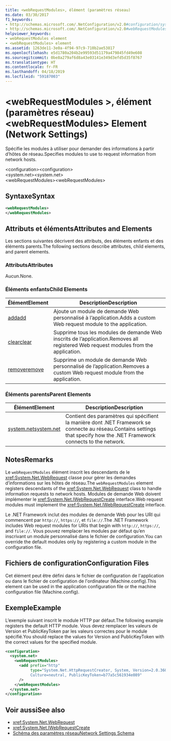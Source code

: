 ```yaml
---
title: <webRequestModules>, élément (paramètres réseau)
ms.date: 03/30/2017
f1_keywords:
- http://schemas.microsoft.com/.NetConfiguration/v2.0#configuration/system.net/webRequestModules
- http://schemas.microsoft.com/.NetConfiguration/v2.0#webRequestModules
helpviewer_keywords:
- webRequestModules element
- <webRequestModules> element
ms.assetid: 1263de11-3e0a-4f94-97c9-710b2ae53817
ms.openlocfilehash: e5d1780a204b2e99593d51179a479845fd49e608
ms.sourcegitcommit: 0be8a279af6d8a43e03141e349d3efd5d35f8767
ms.translationtype: HT
ms.contentlocale: fr-FR
ms.lasthandoff: 04/18/2019
ms.locfileid: "59187003"
---
```

# <a name="webrequestmodules-element-network-settings"></a><span data-ttu-id="339d6-102">\<webRequestModules >, élément (paramètres réseau)</span><span class="sxs-lookup"><span data-stu-id="339d6-102">\<webRequestModules> Element (Network Settings)</span></span>
<span data-ttu-id="339d6-103">Spécifie les modules à utiliser pour demander des informations à partir d’hôtes de réseau.</span><span class="sxs-lookup"><span data-stu-id="339d6-103">Specifies modules to use to request information from network hosts.</span></span>  
  
 <span data-ttu-id="339d6-104">\<configuration></span><span class="sxs-lookup"><span data-stu-id="339d6-104">\<configuration></span></span>  
<span data-ttu-id="339d6-105">\<system.net></span><span class="sxs-lookup"><span data-stu-id="339d6-105">\<system.net></span></span>  
<span data-ttu-id="339d6-106">\<webRequestModules></span><span class="sxs-lookup"><span data-stu-id="339d6-106">\<webRequestModules></span></span>  
  
## <a name="syntax"></a><span data-ttu-id="339d6-107">Syntaxe</span><span class="sxs-lookup"><span data-stu-id="339d6-107">Syntax</span></span>  
  
```xml  
<webRequestModules>   
</webRequestModules>  
```  
  
## <a name="attributes-and-elements"></a><span data-ttu-id="339d6-108">Attributs et éléments</span><span class="sxs-lookup"><span data-stu-id="339d6-108">Attributes and Elements</span></span>  
 <span data-ttu-id="339d6-109">Les sections suivantes décrivent des attributs, des éléments enfants et des éléments parents.</span><span class="sxs-lookup"><span data-stu-id="339d6-109">The following sections describe attributes, child elements, and parent elements.</span></span>  
  
### <a name="attributes"></a><span data-ttu-id="339d6-110">Attributs</span><span class="sxs-lookup"><span data-stu-id="339d6-110">Attributes</span></span>  
 <span data-ttu-id="339d6-111">Aucun.</span><span class="sxs-lookup"><span data-stu-id="339d6-111">None.</span></span>  
  
### <a name="child-elements"></a><span data-ttu-id="339d6-112">Éléments enfants</span><span class="sxs-lookup"><span data-stu-id="339d6-112">Child Elements</span></span>  
  
|<span data-ttu-id="339d6-113">**Élément**</span><span class="sxs-lookup"><span data-stu-id="339d6-113">**Element**</span></span>|<span data-ttu-id="339d6-114">**Description**</span><span class="sxs-lookup"><span data-stu-id="339d6-114">**Description**</span></span>|  
|-----------------|---------------------|  
|[<span data-ttu-id="339d6-115">add</span><span class="sxs-lookup"><span data-stu-id="339d6-115">add</span></span>](../../../../../docs/framework/configure-apps/file-schema/network/add-element-for-webrequestmodules-network-settings.md)|<span data-ttu-id="339d6-116">Ajoute un module de demande Web personnalisé à l’application.</span><span class="sxs-lookup"><span data-stu-id="339d6-116">Adds a custom Web request module to the application.</span></span>|  
|[<span data-ttu-id="339d6-117">clear</span><span class="sxs-lookup"><span data-stu-id="339d6-117">clear</span></span>](../../../../../docs/framework/configure-apps/file-schema/network/clear-element-for-webrequestmodules-network-settings.md)|<span data-ttu-id="339d6-118">Supprime tous les modules de demande Web inscrits de l’application.</span><span class="sxs-lookup"><span data-stu-id="339d6-118">Removes all registered Web request modules from the application.</span></span>|  
|[<span data-ttu-id="339d6-119">remove</span><span class="sxs-lookup"><span data-stu-id="339d6-119">remove</span></span>](../../../../../docs/framework/configure-apps/file-schema/network/remove-element-for-webrequestmodules-network-settings.md)|<span data-ttu-id="339d6-120">Supprime un module de demande Web personnalisé de l’application.</span><span class="sxs-lookup"><span data-stu-id="339d6-120">Removes a custom Web request module from the application.</span></span>|  
  
### <a name="parent-elements"></a><span data-ttu-id="339d6-121">Éléments parents</span><span class="sxs-lookup"><span data-stu-id="339d6-121">Parent Elements</span></span>  
  
|<span data-ttu-id="339d6-122">**Élément**</span><span class="sxs-lookup"><span data-stu-id="339d6-122">**Element**</span></span>|<span data-ttu-id="339d6-123">**Description**</span><span class="sxs-lookup"><span data-stu-id="339d6-123">**Description**</span></span>|  
|-----------------|---------------------|  
|[<span data-ttu-id="339d6-124">system.net</span><span class="sxs-lookup"><span data-stu-id="339d6-124">system.net</span></span>](../../../../../docs/framework/configure-apps/file-schema/network/system-net-element-network-settings.md)|<span data-ttu-id="339d6-125">Contient des paramètres qui spécifient la manière dont .NET Framework se connecte au réseau.</span><span class="sxs-lookup"><span data-stu-id="339d6-125">Contains settings that specify how the .NET Framework connects to the network.</span></span>|  
  
## <a name="remarks"></a><span data-ttu-id="339d6-126">Notes</span><span class="sxs-lookup"><span data-stu-id="339d6-126">Remarks</span></span>  
 <span data-ttu-id="339d6-127">Le `webRequestModules` élément inscrit les descendants de le <xref:System.Net.WebRequest> classe pour gérer les demandes d’informations sur les hôtes de réseau.</span><span class="sxs-lookup"><span data-stu-id="339d6-127">The `webRequestModules` element registers descendants of the <xref:System.Net.WebRequest> class to handle information requests to network hosts.</span></span> <span data-ttu-id="339d6-128">Modules de demande Web doivent implémenter le <xref:System.Net.IWebRequestCreate> interface.</span><span class="sxs-lookup"><span data-stu-id="339d6-128">Web request modules must implement the <xref:System.Net.IWebRequestCreate> interface.</span></span>  
  
 <span data-ttu-id="339d6-129">Le .NET Framework inclut des modules de demande Web pour les URI qui commencent par `http://`, `https://`, et `file://`.</span><span class="sxs-lookup"><span data-stu-id="339d6-129">The .NET Framework includes Web request modules for URIs that begin with `http://`, `https://`, and `file://`.</span></span> <span data-ttu-id="339d6-130">Vous pouvez remplacer les modules par défaut qu’en inscrivant un module personnalisé dans le fichier de configuration.</span><span class="sxs-lookup"><span data-stu-id="339d6-130">You can override the default modules only by registering a custom module in the configuration file.</span></span>  
  
## <a name="configuration-files"></a><span data-ttu-id="339d6-131">Fichiers de configuration</span><span class="sxs-lookup"><span data-stu-id="339d6-131">Configuration Files</span></span>  
 <span data-ttu-id="339d6-132">Cet élément peut être défini dans le fichier de configuration de l'application ou dans le fichier de configuration de l'ordinateur (Machine.config).</span><span class="sxs-lookup"><span data-stu-id="339d6-132">This element can be used in the application configuration file or the machine configuration file (Machine.config).</span></span>  
  
## <a name="example"></a><span data-ttu-id="339d6-133">Exemple</span><span class="sxs-lookup"><span data-stu-id="339d6-133">Example</span></span>  
 <span data-ttu-id="339d6-134">L’exemple suivant inscrit le module HTTP par défaut.</span><span class="sxs-lookup"><span data-stu-id="339d6-134">The following example registers the default HTTP module.</span></span> <span data-ttu-id="339d6-135">Vous devez remplacer les valeurs de Version et PublicKeyToken par les valeurs correctes pour le module spécifié.</span><span class="sxs-lookup"><span data-stu-id="339d6-135">You should replace the values for Version and PublicKeyToken with the correct values for the specified module.</span></span>  
  
```xml  
<configuration>  
  <system.net>  
    <webRequestModules>  
      <add prefix="http"  
           type="System.Net.HttpRequestCreator, System, Version=2.0.3600.0,  
           Culture=neutral, PublicKeyToken=b77a5c561934e089"  
      />  
    </webRequestModules>  
  </system.net>  
</configuration>  
```  
  
## <a name="see-also"></a><span data-ttu-id="339d6-136">Voir aussi</span><span class="sxs-lookup"><span data-stu-id="339d6-136">See also</span></span>

- <xref:System.Net.WebRequest>
- <xref:System.Net.IWebRequestCreate>
- [<span data-ttu-id="339d6-137">Schéma des paramètres réseau</span><span class="sxs-lookup"><span data-stu-id="339d6-137">Network Settings Schema</span></span>](../../../../../docs/framework/configure-apps/file-schema/network/index.md)
